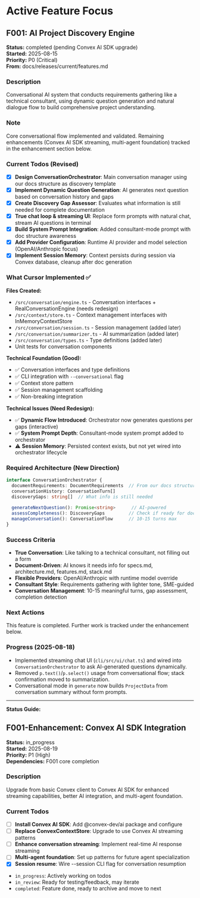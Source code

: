 # Active Feature Focus

## F001: AI Project Discovery Engine
**Status:** completed (pending Convex AI SDK upgrade)  
**Started:** 2025-08-15  
**Priority:** P0 (Critical)  
**From:** docs/releases/current/features.md

### Description
Conversational AI system that conducts requirements gathering like a technical consultant, using dynamic question generation and natural dialogue flow to build comprehensive project understanding.

### Note
Core conversational flow implemented and validated. Remaining enhancements (Convex AI SDK streaming, multi-agent foundation) tracked in the enhancement section below.

### Current Todos (Revised)
- [x] **Design ConversationOrchestrator**: Main conversation manager using our docs structure as discovery template
- [x] **Implement Dynamic Question Generation**: AI generates next question based on conversation history and gaps  
- [x] **Create Discovery Gap Assessor**: Evaluates what information is still needed for complete documentation
- [x] **True chat loop & streaming UI**: Replace form prompts with natural chat, stream AI questions in terminal
- [x] **Build System Prompt Integration**: Added consultant-mode prompt with doc structure awareness
- [x] **Add Provider Configuration**: Runtime AI provider and model selection (OpenAI/Anthropic focus)
- [x] **Implement Session Memory**: Context persists during session via Convex database, cleanup after doc generation

### What Cursor Implemented ✅
**Files Created:**
- `/src/conversation/engine.ts` - Conversation interfaces + RealConversationEngine (needs redesign)
- `/src/context/store.ts` - Context management interfaces with InMemoryContextStore  
- `/src/conversation/session.ts` - Session management (added later)
- `/src/conversation/summarizer.ts` - AI summarization (added later)
- `/src/conversation/types.ts` - Type definitions (added later)
- Unit tests for conversation components

**Technical Foundation (Good):**
- ✅ Conversation interfaces and type definitions
- ✅ CLI integration with `--conversational` flag
- ✅ Context store pattern
- ✅ Session management scaffolding
- ✅ Non-breaking integration

**Technical Issues (Need Redesign):**
- ✅ **Dynamic Flow Introduced**: Orchestrator now generates questions per gaps (interactive)
- ✅ **System Prompt Depth**: Consultant-mode system prompt added to orchestrator
- ⚠️ **Session Memory**: Persisted context exists, but not yet wired into orchestrator lifecycle

### Required Architecture (New Direction)
```typescript
interface ConversationOrchestrator {
  documentRequirements: DocumentRequirements  // From our docs structure
  conversationHistory: ConversationTurn[]
  discoveryGaps: string[]  // What info is still needed
  
  generateNextQuestion(): Promise<string>      // AI-powered
  assessCompleteness(): DiscoveryGaps         // Check if ready for docs
  manageConversation(): ConversationFlow      // 10-15 turns max
}
```

### Success Criteria
- **True Conversation**: Like talking to a technical consultant, not filling out a form
- **Document-Driven**: AI knows it needs info for specs.md, architecture.md, features.md, stack.md  
- **Flexible Providers**: OpenAI/Anthropic with runtime model override
- **Consultant Style**: Requirements gathering with lighter tone, SME-guided
- **Conversation Management**: 10-15 meaningful turns, gap assessment, completion detection

### Next Actions
This feature is completed. Further work is tracked under the enhancement below.

### Progress (2025-08-18)
- Implemented streaming chat UI (`cli/src/ui/chat.ts`) and wired into `ConversationOrchestrator` to ask AI-generated questions dynamically.
- Removed `p.text()`/`p.select()` usage from conversational flow; stack confirmation moved to summarization.
- Conversational mode in `generate` now builds `ProjectData` from conversation summary without form prompts.

---

**Status Guide:**
## F001-Enhancement: Convex AI SDK Integration
**Status:** in_progress  
**Started:** 2025-08-19  
**Priority:** P1 (High)  
**Dependencies:** F001 core completion

### Description
Upgrade from basic Convex client to Convex AI SDK for enhanced streaming capabilities, better AI integration, and multi-agent foundation.

### Current Todos
- [ ] **Install Convex AI SDK**: Add @convex-dev/ai package and configure
- [ ] **Replace ConvexContextStore**: Upgrade to use Convex AI streaming patterns
- [ ] **Enhance conversation streaming**: Implement real-time AI response streaming
- [ ] **Multi-agent foundation**: Set up patterns for future agent specialization
- [x] **Session resume**: Wire --session CLI flag for conversation resumption
- `in_progress`: Actively working on todos
- `in_review`: Ready for testing/feedback, may iterate  
- `completed`: Feature done, ready to archive and move to next